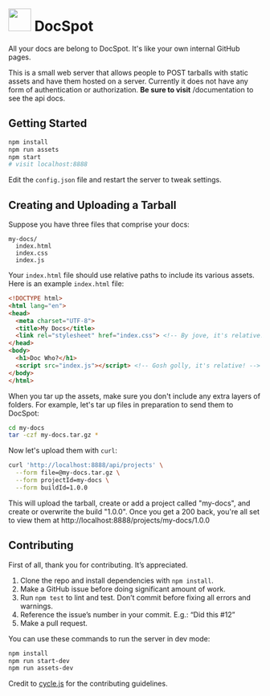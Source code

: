 <h1>
<img style="width: 45px;" src="https://cdn.rawgit.com/jondlm/docspot/master/public/img/logo.svg" /> DocSpot
</h1>

All your docs are belong to DocSpot. It's like your own internal GitHub pages.

This is a small web server that allows people to POST tarballs with static
assets and have them hosted on a server. Currently it does not have any form of
authentication or authorization. **Be sure to visit** /documentation to see the
api docs.

## Getting Started

```bash
npm install
npm run assets
npm start
# visit localhost:8888
```

Edit the `config.json` file and restart the server to tweak settings.

## Creating and Uploading a Tarball

Suppose you have three files that comprise your docs:

```
my-docs/
  index.html
  index.css
  index.js
```

Your `index.html` file should use relative paths to include its various assets.
Here is an example `index.html` file:

```html
<!DOCTYPE html>
<html lang="en">
<head>
  <meta charset="UTF-8">
  <title>My Docs</title>
  <link rel="stylesheet" href="index.css"> <!-- By jove, it's relative! -->
</head>
<body>
  <h1>Doc Who?</h1>
  <script src="index.js"></script> <!-- Gosh golly, it's relative! -->
</body>
</html>
```

When you tar up the assets, make sure you don't include any extra layers of
folders. For example, let's tar up files in preparation to send them to DocSpot:

```bash
cd my-docs
tar -czf my-docs.tar.gz *
```

Now let's upload them with `curl`:

```bash
curl 'http://localhost:8888/api/projects' \
  --form file=@my-docs.tar.gz \
  --form projectId=my-docs \
  --form buildId=1.0.0
```

This will upload the tarball, create or add a project called "my-docs", and
create or overwrite the build "1.0.0". Once you get a 200 back, you're all set
to view them at http://localhost:8888/projects/my-docs/1.0.0

## Contributing

First of all, thank you for contributing. It’s appreciated.

1. Clone the repo and install dependencies with `npm install`.
2. Make a GitHub issue before doing significant amount of work.
3. Run `npm test` to lint and test. Don’t commit before fixing all errors and warnings.
4. Reference the issue’s number in your commit. E.g.: “Did this #12”
5. Make a pull request.

You can use these commands to run the server in dev mode:

```bash
npm install
npm run start-dev
npm run assets-dev
```

Credit to [cycle.js] for the contributing guidelines.

[cycle.js]: https://github.com/cyclejs/cycle-core/blob/master/CONTRIBUTING.md

